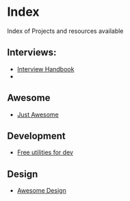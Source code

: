 # Index
Index of Projects and resources available


## Interviews:

- [Interview Handbook](https://cfrce.github.io/tech-interview-handbook/)
- 


## Awesome

- [Just Awesome](http://cfrce.github.io/awesome/)


## Development
- [Free utilities for dev](https://cfrce.github.io/free-for-dev/)

## Design
- [Awesome Design]( https://cfrce.github.io/awesome-design/)
